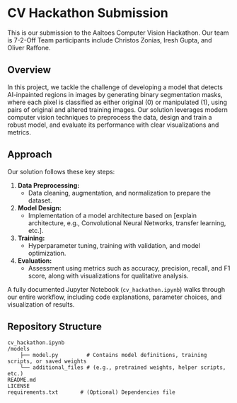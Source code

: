 # CV Hackathon Submission

This is our submission to the Aaltoes Computer Vision Hackathon. Our team is 7-2-Off Team participants include Christos Zonias, Iresh Gupta, and Oliver Raffone.

## Overview

In this project, we tackle the challenge of developing a model that detects AI-inpainted regions in images by generating binary segmentation masks, where each pixel is classified as either original (0) or manipulated (1), using pairs of original and altered training images. Our solution leverages modern computer vision techniques to preprocess the data, design and train a robust model, and evaluate its performance with clear visualizations and metrics.

## Approach

Our solution follows these key steps:

1. **Data Preprocessing:**
   - Data cleaning, augmentation, and normalization to prepare the dataset.
2. **Model Design:**
   - Implementation of a model architecture based on [explain architecture, e.g., Convolutional Neural Networks, transfer learning, etc.].
3. **Training:**
   - Hyperparameter tuning, training with validation, and model optimization.
4. **Evaluation:**
   - Assessment using metrics such as accuracy, precision, recall, and F1 score, along with visualizations for qualitative analysis.

A fully documented Jupyter Notebook (`cv_hackathon.ipynb`) walks through our entire workflow, including code explanations, parameter choices, and visualization of results.

## Repository Structure
```
cv_hackathon.ipynb 
/models
    ├── model.py         # Contains model definitions, training scripts, or saved weights  
    └── additional_files # (e.g., pretrained weights, helper scripts, etc.)    
README.md
LICENSE
requirements.txt       # (Optional) Dependencies file
```